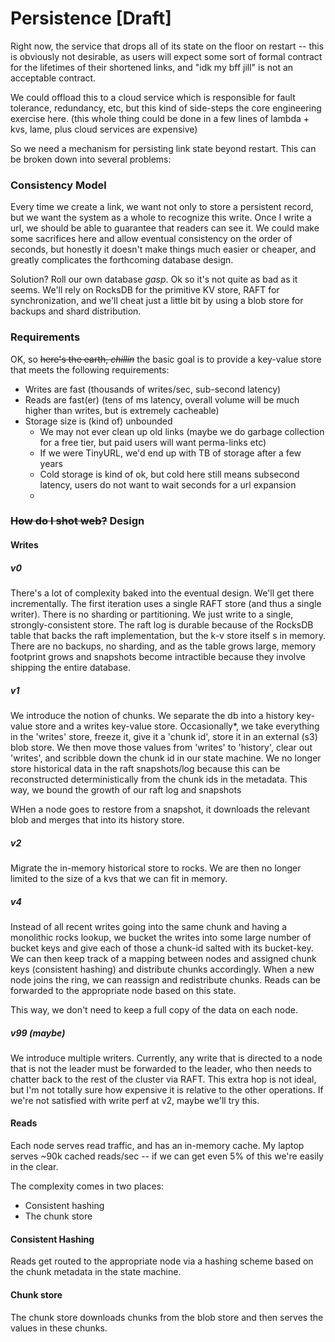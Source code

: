 Persistence \[Draft\]
===========

Right now, the service that drops all of its state on the floor on restart -- this is obviously not desirable, as users
will expect some sort of formal contract for the lifetimes of their shortened links, and "idk my bff jill" is not an
acceptable contract.

We could offload this to a cloud service which is
responsible for fault tolerance, redundancy, etc, but this kind of side-steps the core engineering exercise here.
(this whole thing could be done in a few lines of lambda + kvs, lame, plus cloud services are expensive)

So we need a mechanism for persisting link state beyond restart. This can be broken down into several problems:

### Consistency Model
Every time we create a link, we want not only to store a persistent record, but we want the system as a whole to recognize
this write. Once I write a url, we should be able to guarantee that readers can see it. We could make some sacrifices here 
and allow eventual consistency on the order of seconds, but honestly it doesn't make things much easier or cheaper, and 
greatly complicates the forthcoming database design.



  

Solution? Roll our own database *gasp*.
Ok so it's not quite as bad as it seems. We'll rely on RocksDB for the primitive KV store, RAFT for synchronization,
and we'll cheat just a little bit by using a blob store for backups and shard distribution.

### Requirements
OK, so ~~here's the earth, _chillin_~~ the basic goal is to provide a key-value store that meets the following requirements:
- Writes are fast (thousands of writes/sec, sub-second latency)
- Reads are fast(er) (tens of ms latency, overall volume will be much higher than writes, but is extremely cacheable)
- Storage size is (kind of) unbounded
  - We may not ever clean up old links (maybe we do garbage collection for a free tier, but paid users will want perma-links etc)
  - If we were TinyURL, we'd end up with TB of storage after a few years
  - Cold storage is kind of ok, but cold here still means subsecond latency, users do not want to wait seconds for a url expansion
  - 

### ~~How do I shot web?~~ Design
#### Writes

##### v0
There's a lot of complexity baked into the eventual design. We'll get there incrementally. The first iteration uses a single
RAFT store (and thus a single writer). There is no sharding or partitioning. We just write to a single,
strongly-consistent store. The raft log is durable because of the RocksDB table that backs the raft implementation,
but the k-v store itself s in memory. There are no backups, no sharding, and as the table grows large, 
memory footprint grows and snapshots become intractible because they involve shipping the entire database.

##### v1
We introduce the notion of chunks. We separate the db into a history key-value store and a writes key-value store.
Occasionally*, we take everything in the 'writes' store, freeze it, give it a 'chunk id', store it in an 
external (s3) blob store. We then move those values from 'writes' to 'history', clear out 'writes', and scribble down
the chunk id in our state machine. We no longer store historical data in the raft snapshots/log because this can be
reconstructed deterministically from the chunk ids in the metadata. This way, we bound the growth of our raft log and
snapshots 

WHen a node goes to restore from a snapshot, it downloads the relevant blob and merges that into its history store.

##### v2
Migrate the in-memory historical store to rocks. We are then no longer limited to the size of a kvs that we can fit in 
memory.

##### v4
Instead of all recent writes going into the same chunk and having a monolithic rocks lookup, we bucket the writes into
some large number of bucket keys and give each of those a chunk-id salted with its bucket-key. We can then keep track
of a mapping between nodes and assigned chunk keys (consistent hashing) and distribute chunks accordingly. When a new
node joins the ring, we can reassign and redistribute chunks. Reads can be forwarded to the appropriate node based on
this state.

This way, we don't need to keep a full copy of the data on each node. 


##### v99 (maybe)
We introduce multiple writers. Currently, any write that is directed to a node that is not the leader must be forwarded
to the leader, who then needs to chatter back to the rest of the cluster via RAFT. This extra hop is not ideal, but I'm
not totally sure how expensive it is relative to the other operations. If we're not satisfied with write perf at v2,
maybe we'll try this.


#### Reads
Each node serves read traffic, and has an in-memory cache. My laptop serves ~90k cached reads/sec -- if we can get
even 5% of this we're easily in the clear.

The complexity comes in two places:
- Consistent hashing
- The chunk store

#### Consistent Hashing
Reads get routed to the appropriate node via a hashing scheme based on the chunk metadata in the state machine.

#### Chunk store
The chunk store downloads chunks from the blob store and then serves the values in these chunks.

